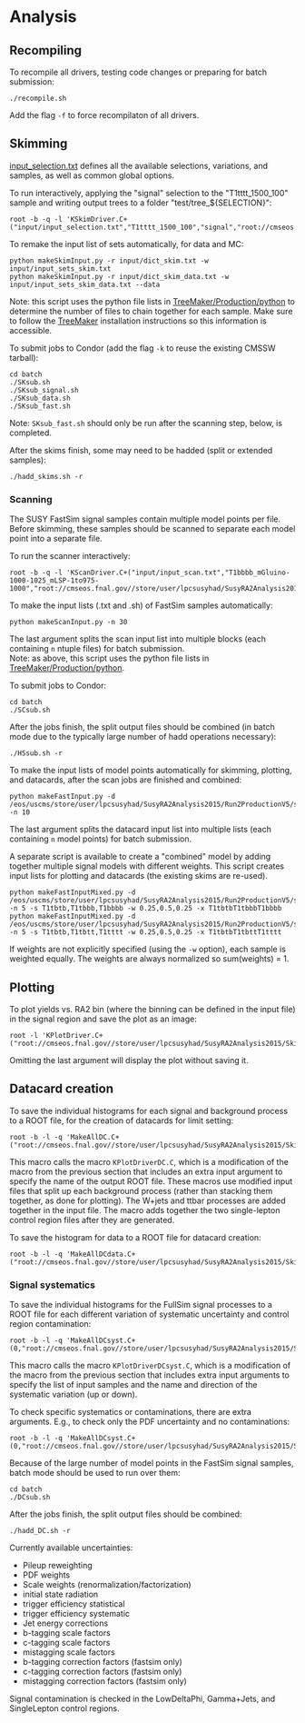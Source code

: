 # Analysis

## Recompiling

To recompile all drivers, testing code changes or preparing for batch submission:
```
./recompile.sh
```
Add the flag `-f` to force recompilaton of all drivers.

## Skimming

[input\_selection.txt](input/input\_selection.txt) defines all the available selections, variations, and samples, as well as common global options.

To run interactively, applying the "signal" selection to the "T1tttt\_1500\_100" sample and writing output trees to a folder "test/tree\_${SELECTION}":
```
root -b -q -l 'KSkimDriver.C+("input/input_selection.txt","T1tttt_1500_100","signal","root://cmseos.fnal.gov//store/user/lpcsusyhad/SusyRA2Analysis2015/Run2ProductionV5","test/tree")'
```

To remake the input list of sets automatically, for data and MC:
```
python makeSkimInput.py -r input/dict_skim.txt -w input/input_sets_skim.txt
python makeSkimInput.py -r input/dict_skim_data.txt -w input/input_sets_skim_data.txt --data
```
Note: this script uses the python file lists in [TreeMaker/Production/python](https://github.com/TreeMaker/TreeMaker/tree/Run2/Production/python) to determine the number of files to chain together for each sample. Make sure to follow the [TreeMaker](https://github.com/TreeMaker/TreeMaker) installation instructions so this information is accessible.

To submit jobs to Condor (add the flag `-k` to reuse the existing CMSSW tarball):
```
cd batch
./SKsub.sh
./SKsub_signal.sh
./SKsub_data.sh
./SKsub_fast.sh
```
Note: `SKsub_fast.sh` should only be run after the scanning step, below, is completed.

After the skims finish, some may need to be hadded (split or extended samples):
```
./hadd_skims.sh -r
```

### Scanning

The SUSY FastSim signal samples contain multiple model points per file. Before skimming, these samples should be scanned to separate each model point into a separate file.

To run the scanner interactively:
```
root -b -q -l 'KScanDriver.C+("input/input_scan.txt","T1bbbb_mGluino-1000-1025_mLSP-1to975-1000","root://cmseos.fnal.gov//store/user/lpcsusyhad/SusyRA2Analysis2015/Run2ProductionV5")'
```

To make the input lists (.txt and .sh) of FastSim samples automatically:
```
python makeScanInput.py -n 30
```
The last argument splits the scan input list into multiple blocks (each containing `n` ntuple files) for batch submission.  
Note: as above, this script uses the python file lists in [TreeMaker/Production/python](https://github.com/TreeMaker/TreeMaker/tree/Run2/Production/python).

To submit jobs to Condor:
```
cd batch
./SCsub.sh
```

After the jobs finish, the split output files should be combined (in batch mode due to the typically large number of hadd operations necessary):
```
./HSsub.sh -r
```

To make the input lists of model points automatically for skimming, plotting, and datacards, after the scan jobs are finished and combined:
```
python makeFastInput.py -d /eos/uscms/store/user/lpcsusyhad/SusyRA2Analysis2015/Run2ProductionV5/scan/ -n 10
```
The last argument splits the datacard input list into multiple lists (each containing `n` model points) for batch submission.

<a name="combined"></a>A separate script is available to create a "combined" model by adding together multiple signal models with different weights.
This script creates input lists for plotting and datacards (the existing skims are re-used).
```
python makeFastInputMixed.py -d /eos/uscms/store/user/lpcsusyhad/SusyRA2Analysis2015/Run2ProductionV5/scan/ -n 5 -s T1tbtb,T1tbbb,T1bbbb -w 0.25,0.5,0.25 -x T1tbtbT1tbbbT1bbbb
python makeFastInputMixed.py -d /eos/uscms/store/user/lpcsusyhad/SusyRA2Analysis2015/Run2ProductionV5/scan/ -n 5 -s T1tbtb,T1tbtt,T1tttt -w 0.25,0.5,0.25 -x T1tbtbT1tbttT1tttt
```
If weights are not explicitly specified (using the `-w` option), each sample is weighted equally. The weights are always normalized so sum(weights) = 1.

## Plotting

To plot yields vs. RA2 bin (where the binning can be defined in the input file) in the signal region and save the plot as an image:
```
root -l 'KPlotDriver.C+("root://cmseos.fnal.gov//store/user/lpcsusyhad/SusyRA2Analysis2015/Skims/Run2ProductionV5/tree_signal","input/input_RA2bin.txt",1)'
```
Omitting the last argument will display the plot without saving it.

## Datacard creation

To save the individual histograms for each signal and background process to a ROOT file, for the creation of datacards for limit setting:
```
root -b -l -q 'MakeAllDC.C+("root://cmseos.fnal.gov//store/user/lpcsusyhad/SusyRA2Analysis2015/Skims/Run2ProductionV5")'
```
This macro calls the macro `KPlotDriverDC.C`, which is a modification of the macro from the previous section
that includes an extra input argument to specify the name of the output ROOT file.
These macros use modified input files that split up each background process (rather than stacking them together, as done for plotting).
The W+jets and ttbar processes are added together in the input file. The macro adds together the two single-lepton control region files
after they are generated.

To save the histogram for data to a ROOT file for datacard creation:
```
root -b -l -q 'MakeAllDCdata.C+("root://cmseos.fnal.gov//store/user/lpcsusyhad/SusyRA2Analysis2015/Skims/Run2ProductionV5","signal")'
```

### Signal systematics

To save the individual histograms for the FullSim signal processes to a ROOT file for each different variation of systematic uncertainty and control region contamination:
```
root -b -l -q 'MakeAllDCsyst.C+(0,"root://cmseos.fnal.gov//store/user/lpcsusyhad/SusyRA2Analysis2015/Skims/Run2ProductionV5")'
```
This macro calls the macro `KPlotDriverDCsyst.C`, which is a modification of the macro from the previous section
that includes extra input arguments to specify the list of input samples and the name and direction of the systematic variation (up or down).

To check specific systematics or contaminations, there are extra arguments. E.g., to check only the PDF uncertainty and no contaminations:
```
root -b -l -q 'MakeAllDCsyst.C+(0,"root://cmseos.fnal.gov//store/user/lpcsusyhad/SusyRA2Analysis2015/Skims/Run2ProductionV5","pdfunc","")'
```

Because of the large number of model points in the FastSim signal samples, batch mode should be used to run over them:
```
cd batch
./DCsub.sh
```

After the jobs finish, the split output files should be combined:
```
./hadd_DC.sh -r
```

Currently available uncertainties:
* Pileup reweighting
* PDF weights
* Scale weights (renormalization/factorization)
* initial state radiation
* trigger efficiency statistical
* trigger efficiency systematic
* Jet energy corrections
* b-tagging scale factors
* c-tagging scale factors
* mistagging scale factors
* b-tagging correction factors (fastsim only)
* c-tagging correction factors (fastsim only)
* mistagging correction factors (fastsim only)

Signal contamination is checked in the LowDeltaPhi, Gamma+Jets, and SingleLepton control regions.

